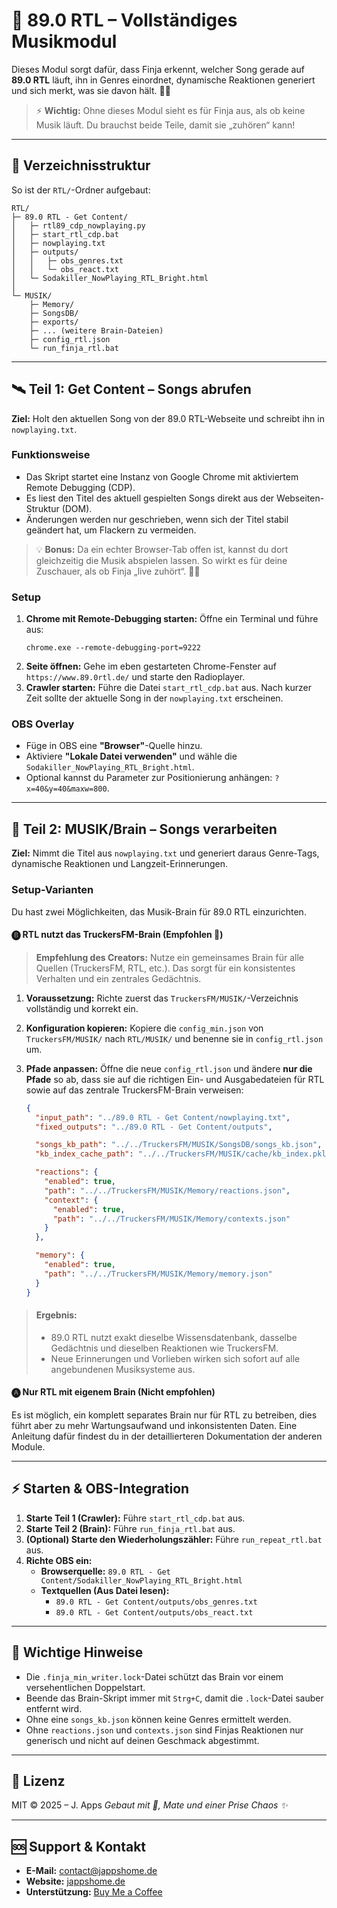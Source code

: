 # 📡 89.0 RTL – Vollständiges Musikmodul

Dieses Modul sorgt dafür, dass Finja erkennt, welcher Song gerade auf **89.0 RTL** läuft, ihn in Genres einordnet, dynamische Reaktionen generiert und sich merkt, was sie davon hält. 🧠💖

> ⚡ **Wichtig:** Ohne dieses Modul sieht es für Finja aus, als ob keine Musik läuft. Du brauchst beide Teile, damit sie „zuhören“ kann!

---

## 📂 Verzeichnisstruktur

So ist der `RTL/`-Ordner aufgebaut:

```plaintext
RTL/
├─ 89.0 RTL - Get Content/
│   ├─ rtl89_cdp_nowplaying.py
│   ├─ start_rtl_cdp.bat
│   ├─ nowplaying.txt
│   ├─ outputs/
│   │   ├─ obs_genres.txt
│   │   └─ obs_react.txt
│   └─ Sodakiller_NowPlaying_RTL_Bright.html
│
└─ MUSIK/
    ├─ Memory/
    ├─ SongsDB/
    ├─ exports/
    ├─ ... (weitere Brain-Dateien)
    ├─ config_rtl.json
    └─ run_finja_rtl.bat
```

---

## 🛰️ Teil 1: Get Content – Songs abrufen

**Ziel:** Holt den aktuellen Song von der 89.0 RTL-Webseite und schreibt ihn in `nowplaying.txt`.

### Funktionsweise

-   Das Skript startet eine Instanz von Google Chrome mit aktiviertem Remote Debugging (CDP).
-   Es liest den Titel des aktuell gespielten Songs direkt aus der Webseiten-Struktur (DOM).
-   Änderungen werden nur geschrieben, wenn sich der Titel stabil geändert hat, um Flackern zu vermeiden.

>💡 **Bonus:** Da ein echter Browser-Tab offen ist, kannst du dort gleichzeitig die Musik abspielen lassen. So wirkt es für deine Zuschauer, als ob Finja „live zuhört“. 🥹💖

### Setup

1.  **Chrome mit Remote-Debugging starten:** Öffne ein Terminal und führe aus:
    ```shell
    chrome.exe --remote-debugging-port=9222
    ```
2.  **Seite öffnen:** Gehe im eben gestarteten Chrome-Fenster auf `https://www.89.0rtl.de/` und starte den Radioplayer.
3.  **Crawler starten:** Führe die Datei `start_rtl_cdp.bat` aus. Nach kurzer Zeit sollte der aktuelle Song in der `nowplaying.txt` erscheinen.

### OBS Overlay

-   Füge in OBS eine **"Browser"**-Quelle hinzu.
-   Aktiviere **"Lokale Datei verwenden"** und wähle die `Sodakiller_NowPlaying_RTL_Bright.html`.
-   Optional kannst du Parameter zur Positionierung anhängen: `?x=40&y=40&maxw=800`.

---

## 🧠 Teil 2: MUSIK/Brain – Songs verarbeiten

**Ziel:** Nimmt die Titel aus `nowplaying.txt` und generiert daraus Genre-Tags, dynamische Reaktionen und Langzeit-Erinnerungen.

### Setup-Varianten

Du hast zwei Möglichkeiten, das Musik-Brain für 89.0 RTL einzurichten.

#### 🅑 RTL nutzt das TruckersFM-Brain (Empfohlen 💖)

> **Empfehlung des Creators:** Nutze ein gemeinsames Brain für alle Quellen (TruckersFM, RTL, etc.). Das sorgt für ein konsistentes Verhalten und ein zentrales Gedächtnis.

1.  **Voraussetzung:** Richte zuerst das `TruckersFM/MUSIK/`-Verzeichnis vollständig und korrekt ein.
2.  **Konfiguration kopieren:** Kopiere die `config_min.json` von `TruckersFM/MUSIK/` nach `RTL/MUSIK/` und benenne sie in `config_rtl.json` um.
3.  **Pfade anpassen:** Öffne die neue `config_rtl.json` und ändere **nur die Pfade** so ab, dass sie auf die richtigen Ein- und Ausgabedateien für RTL sowie auf das zentrale TruckersFM-Brain verweisen:

    ```json
    {
      "input_path": "../89.0 RTL - Get Content/nowplaying.txt",
      "fixed_outputs": "../89.0 RTL - Get Content/outputs",
    
      "songs_kb_path": "../../TruckersFM/MUSIK/SongsDB/songs_kb.json",
      "kb_index_cache_path": "../../TruckersFM/MUSIK/cache/kb_index.pkl",
    
      "reactions": {
        "enabled": true,
        "path": "../../TruckersFM/MUSIK/Memory/reactions.json",
        "context": {
          "enabled": true,
          "path": "../../TruckersFM/MUSIK/Memory/contexts.json"
        }
      },
    
      "memory": {
        "enabled": true,
        "path": "../../TruckersFM/MUSIK/Memory/memory.json"
      }
    }
    ```

> #### Ergebnis:
> -   89.0 RTL nutzt exakt dieselbe Wissensdatenbank, dasselbe Gedächtnis und dieselben Reaktionen wie TruckersFM.
> -   Neue Erinnerungen und Vorlieben wirken sich sofort auf alle angebundenen Musiksysteme aus.

#### 🅐 Nur RTL mit eigenem Brain (Nicht empfohlen)
Es ist möglich, ein komplett separates Brain nur für RTL zu betreiben, dies führt aber zu mehr Wartungsaufwand und inkonsistenten Daten. Eine Anleitung dafür findest du in der detaillierteren Dokumentation der anderen Module.

---

## ⚡ Starten & OBS-Integration

1.  **Starte Teil 1 (Crawler):** Führe `start_rtl_cdp.bat` aus.
2.  **Starte Teil 2 (Brain):** Führe `run_finja_rtl.bat` aus.
3.  **(Optional) Starte den Wiederholungszähler:** Führe `run_repeat_rtl.bat` aus.
4.  **Richte OBS ein:**
    -   **Browserquelle:** `89.0 RTL - Get Content/Sodakiller_NowPlaying_RTL_Bright.html`
    -   **Textquellen (Aus Datei lesen):**
        -   `89.0 RTL - Get Content/outputs/obs_genres.txt`
        -   `89.0 RTL - Get Content/outputs/obs_react.txt`

---

## 📝 Wichtige Hinweise

-   Die `.finja_min_writer.lock`-Datei schützt das Brain vor einem versehentlichen Doppelstart.
-   Beende das Brain-Skript immer mit `Strg+C`, damit die `.lock`-Datei sauber entfernt wird.
-   Ohne eine `songs_kb.json` können keine Genres ermittelt werden.
-   Ohne `reactions.json` und `contexts.json` sind Finjas Reaktionen nur generisch und nicht auf deinen Geschmack abgestimmt.

---

## 📜 Lizenz

MIT © 2025 – J. Apps
*Gebaut mit 💖, Mate und einer Prise Chaos ✨*

---

## 🆘 Support & Kontakt

-   **E-Mail:** contact@jappshome.de
-   **Website:** [jappshome.de](https://jappshome.de)
-   **Unterstützung:** [Buy Me a Coffee](https://buymeacoffee.com/J.Apps)